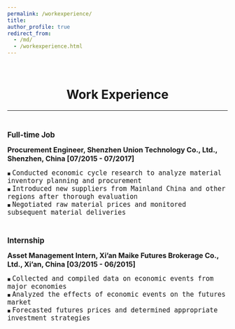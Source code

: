 ```yaml
---
permalink: /workexperience/
title: 
author_profile: true
redirect_from: 
  - /md/
  - /workexperience.html
---
```

<br/> 

# <center> Work Experience </center>
- - -

<style>
.custom-bullet {
    list-style-type: none;
    padding-left: 0;
}

.custom-bullet li::before {
    content: "\25A0"; /* Unicode character for a small square */
    font-size: 8px; /* Adjust this value to change the icon size */
    margin-right: 0.5em; /* Adjust this value to control the spacing */
}
</style>

<br>

<span style="font-size: 17px;"><strong>Full-time Job</strong></span>
<ul class="custom-bullet">
  <span style="font-size: 16px;"><strong>Procurement Engineer, Shenzhen Union Technology Co., Ltd., Shenzhen, China [07/2015 - 07/2017]</strong></span>
    <ul class="custom-bullet">
      <li><span style="font-size: 15px; font-family: monospace;">Conducted economic cycle research to analyze material inventory planning and procurement</span></li>
      <li><span style="font-size: 15px; font-family: monospace;">Introduced new suppliers from Mainland China and other regions after thorough evaluation</span></li>
      <li><span style="font-size: 15px; font-family: monospace;">Negotiated raw material prices and monitored subsequent material deliveries</span></li>
     </ul>
  </ul>
  
<br>

<span style="font-size: 17px;"><strong>Internship</strong></span>
<ul class="custom-bullet">
  <span style="font-size: 16px;"><strong>Asset Management Intern, Xi’an Maike Futures Brokerage Co., Ltd., Xi’an, China [03/2015 - 06/2015]</strong></span>
    <ul class="custom-bullet">
      <li><span style="font-size: 15px; font-family: monospace;">Collected and compiled data on economic events from major economies</span></li>
      <li><span style="font-size: 15px; font-family: monospace;">Analyzed the effects of economic events on the futures market</span></li>
      <li><span style="font-size: 15px; font-family: monospace;">Forecasted futures prices and determined appropriate investment strategies</span></li>
     </ul>
</ul>


